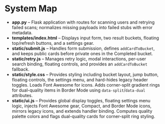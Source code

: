 # System Map

- **app.py** – Flask application with routes for scanning users and retrying failed scans; normalizes missing payloads into failed stubs with error metadata.
- **templates/index.html** – Displays input form, two result buckets, floating top/refresh buttons, and a settings gear.
- **static/submit.js** – Handles form submission, defines `addCardToBucket`, and keeps public cards before private ones in the Completed bucket.
- **static/retry.js** – Manages retry logic, modal interactions, per-user search binding, floating controls, and provides an `addCardToBucket` fallback.
- **static/style.css** – Provides styling including bucket layout, jump button, floating controls, the settings menu, and hard-hides legacy header toggles. Loads Font Awesome for icons. Adds corner-split gradient rings for dual-quality items in Border Mode using `data-split`/`data-dual` attributes.
- **static/ui.js** – Provides global display toggles, floating settings menu logic, injects Font Awesome gear, Compact, and Border Mode icons, mirrors legacy icons, and extends handler binding. Computes quality palette colors and flags dual-quality cards for corner-split ring styling.
